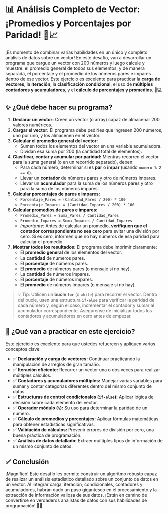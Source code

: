 # 📊 Análisis Completo de Vector: ¡Promedios y Porcentajes por Paridad! 🔢📈

¡Es momento de combinar varias habilidades en un único y completo análisis de datos sobre un vector! En este desafío, van a desarrollar un programa que cargue un vector con 200 números y luego calcule y muestre: el promedio general de todos sus elementos, y de manera separada, el porcentaje y el promedio de los números pares e impares dentro de ese vector. Este ejercicio es excelente para practicar la **carga de vectores**, la **iteración**, la **clasificación condicional**, el uso de **múltiples contadores y acumuladores**, y el **cálculo de porcentajes y promedios**. 🧠💻

## ✨ ¿Qué debe hacer su programa?

1.  **Declarar un vector:** Creen un vector (o array) capaz de almacenar 200 valores numéricos.
2.  **Cargar el vector:** El programa debe pedirles que ingresen 200 números, uno por uno, y los almacenen en el vector.
3.  **Calcular el promedio general del vector:**
    - Sumen todos los elementos del vector en una variable acumuladora.
    - Dividan esa suma por 200 (la cantidad total de elementos).
4.  **Clasificar, contar y acumular por paridad:** Mientras recorren el vector para la suma general (o en un recorrido separado), deben:
    - Para cada número, determinar si es **par** o **impar** (usando `numero % 2 == 0`).
    - Llevar un **contador** de números pares y otro de números impares.
    - Llevar un **acumulador** para la suma de los números pares y otro para la suma de los números impares.
5.  **Calcular porcentajes de pares e impares:**
    - `Porcentaje_Pares = (Cantidad_Pares / 200) * 100`
    - `Porcentaje_Impares = (Cantidad_Impares / 200) * 100`
6.  **Calcular promedios de pares e impares:**
    - `Promedio_Pares = Suma_Pares / Cantidad_Pares`
    - `Promedio_Impares = Suma_Impares / Cantidad_Impares`
    - _Importante:_ Antes de calcular un promedio, **verifiquen que el contador correspondiente no sea cero** para evitar una división por cero. Si es cero, informen que no hay números de esa paridad para calcular el promedio.
7.  **Mostrar todos los resultados:** El programa debe imprimir claramente:
    - El **promedio general** de los elementos del vector.
    - La **cantidad** de números pares.
    - El **porcentaje** de números pares.
    - El **promedio** de números pares (o mensaje si no hay).
    - La **cantidad** de números impares.
    - El **porcentaje** de números impares.
    - El **promedio** de números impares (o mensaje si no hay).

> 💡 Tip: Utilicen un **bucle `for`** (o `while`) para recorrer el vector. Dentro del bucle, usen una estructura **`if-else`** para verificar la paridad de cada número y, según el caso, incrementar el contador y sumar al acumulador correspondiente. Asegúrense de inicializar todos los contadores y acumuladores en cero antes de empezar.

## 🧠 ¿Qué van a practicar en este ejercicio?

Este ejercicio es excelente para que ustedes refuercen y apliquen varios conceptos clave:

- ✅ **Declaración y carga de vectores:** Continuar practicando la manipulación de arreglos de gran tamaño.
- ✅ **Iteración eficiente:** Recorrer un vector una o dos veces para realizar múltiples cálculos.
- ✅ **Contadores y acumuladores múltiples:** Manejar varias variables para sumar y contar categorías diferentes dentro del mismo conjunto de datos.
- ✅ **Estructuras de control condicionales (`if-else`):** Aplicar lógica de decisión sobre cada elemento del vector.
- ✅ **Operador módulo (`%`):** Su uso para determinar la paridad de un número.
- ✅ **Cálculo de promedios y porcentajes:** Aplicar fórmulas matemáticas para obtener estadísticas significativas.
- ✅ **Validación de cálculos:** Prevenir errores de división por cero, una buena práctica de programación.
- ✅ **Análisis de datos detallado:** Extraer múltiples tipos de información de un mismo conjunto de datos.

## ✅ Conclusión

¡Magnífico! Este desafío les permite construir un algoritmo robusto capaz de realizar un análisis estadístico detallado sobre un conjunto de datos en un vector. Al integrar carga, iteración, condicionales, contadores y acumuladores, habrán dado un paso gigantesco en el procesamiento y la extracción de información valiosa de sus datos. ¡Están en camino de convertirse en verdaderos analistas de datos con sus habilidades de programación! 🚀✨
